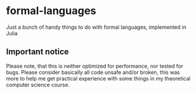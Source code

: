 # formal-languages
Just a bunch of handy things to do with formal languages, implemented in Julia

## Important notice
Please note, that this is neither optimized for performance, nor tested for bugs. Please consider basically all code unsafe and/or broken, this was more to help me get practical experience with some things in my theoretical computer science course.
